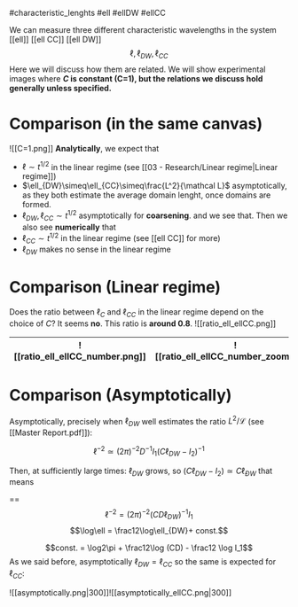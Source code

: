 #characteristic_lenghts #ell #ellDW #ellCC

We can measure three different characteristic wavelengths in the system [[ell]] [[ell CC]] [[ell DW]]
$$\ell, \ell_{DW}, \ell_{CC}$$
Here we will discuss how them are related. We will show experimental images where **$C$ is constant (C=1), but the relations we discuss hold generally unless specified.**
# Comparison (in the same canvas)
![[C=1.png]]
**Analytically**, we expect that
- $\ell \sim t^{1/2}$ in the linear regime (see [[03 - Research/Linear regime|Linear regime]])
- $\ell_{DW}\simeq\ell_{CC}\simeq\frac{L^2}{\mathcal L}$ asymptotically, as they both estimate the average domain lenght, once domains are formed.
- $\ell_{DW}, \ell_{CC} \sim t^{1/2}$ asymptotically for **coarsening**.
and we see that. Then we also see **numerically** that
- $\ell_{CC}\sim t^{1/2}$ in the linear regime (see [[ell CC]] for more)
- $\ell_{DW}$ makes no sense in the linear regime
# Comparison (Linear regime)
Does the ratio between $\ell_C$ and $\ell_{CC}$ in the linear regime depend on the choice of $C$?
It seems **no**. This ratio is **around 0.8**.
![[ratio_ell_ellCC.png]]

| ![[ratio_ell_ellCC_number.png]] | ![[ratio_ell_ellCC_number_zoom.png]] |
| ------------------------------- | ------------------------------------ |

# Comparison (Asymptotically)

Asymptotically, precisely when $\ell_{DW}$ well estimates the ratio $L^2/\mathcal{L}$ (see [[Master Report.pdf]]):

$$\ell^{-2} \simeq (2\pi)^{-2}D^{-1}I_1(C\ell_{DW}-I_2)^{-1}$$

Then, at sufficiently large times: $\ell_{DW}$ grows, so $(C\ell_{DW}-I_2)\simeq C\ell_{ÐW}$ that means

==$$\ell^{-2} = (2\pi)^{-2}(CD\ell_{DW})^{-1} I_1$$
$$\log\ell = \frac12\log\ell_{DW}+ const.$$

$$const. = \log2\pi + \frac12\log (CD) - \frac12 \log I_1$$
As we said before, asymptotically $\ell_{DW}=\ell_{CC}$ so the same is expected for $\ell_{CC}$:

![[asymptotically.png|300]]![[asymptotically_ellCC.png|300]]
